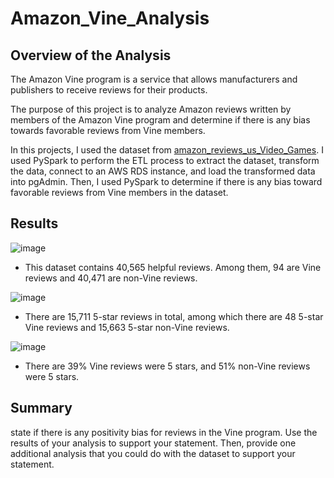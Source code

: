 # Amazon_Vine_Analysis

## Overview of the Analysis
The Amazon Vine program is a service that allows manufacturers and publishers to receive reviews for their products. 

The purpose of this project is to analyze Amazon reviews written by members of the Amazon Vine program and determine if there is any bias towards favorable reviews from Vine members.

In this projects, I used the dataset from [amazon_reviews_us_Video_Games](https://s3.amazonaws.com/amazon-reviews-pds/tsv/amazon_reviews_us_Video_Games_v1_00.tsv.gz). I used PySpark to perform the ETL process to extract the dataset, transform the data, connect to an AWS RDS instance, and load the transformed data into pgAdmin. Then, I used PySpark to determine if there is any bias toward favorable reviews from Vine members in the dataset.

## Results
![image](https://user-images.githubusercontent.com/82549782/129827445-8479ddb0-0ab3-41d5-a485-7a958dd21668.png)
- This dataset contains 40,565 helpful reviews. Among them, 94 are Vine reviews and 40,471 are non-Vine reviews.

![image](https://user-images.githubusercontent.com/82549782/129828550-d2834dd5-0952-4e4e-b2c4-1242546b4582.png)
- There are 15,711 5-star reviews in total, among which there are 48 5-star Vine reviews and 15,663 5-star non-Vine reviews. 

![image](https://user-images.githubusercontent.com/82549782/129829415-2534da41-24f2-493d-aeea-21a6caa73674.png)
- There are 39% Vine reviews were 5 stars, and 51% non-Vine reviews were 5 stars.

## Summary
state if there is any positivity bias for reviews in the Vine program. Use the results of your analysis to support your statement. Then, provide one additional analysis that you could do with the dataset to support your statement.

